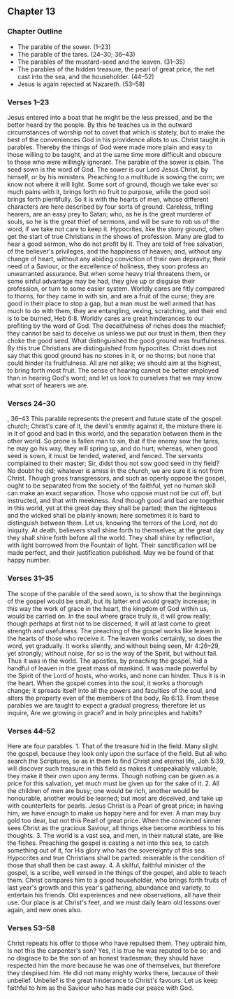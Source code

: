 ## Chapter 13

### Chapter Outline

- The parable of the sower. (1–23)
- The parable of the tares. (24–30; 36–43)
- The parables of the mustard-seed and the leaven. (31–35)
- The parables of the hidden treasure, the pearl of great price, the net cast into the sea, and the householder. (44–52)
- Jesus is again rejected at Nazareth. (53–58)

### Verses 1–23

Jesus entered into a boat that he might be the less pressed, and be the better heard by the people. By this he teaches us in the outward circumstances of worship not to covet that which is stately, but to make the best of the conveniences God in his providence allots to us. Christ taught in parables. Thereby the things of God were made more plain and easy to those willing to be taught, and at the same time more difficult and obscure to those who were willingly ignorant. The parable of the sower is plain. The seed sown is the word of God. The sower is our Lord Jesus Christ, by himself, or by his ministers. Preaching to a multitude is sowing the corn; we know not where it will light. Some sort of ground, though we take ever so much pains with it, brings forth no fruit to purpose, while the good soil brings forth plentifully. So it is with the hearts of men, whose different characters are here described by four sorts of ground. Careless, trifling hearers, are an easy prey to Satan; who, as he is the great murderer of souls, so he is the great thief of sermons, and will be sure to rob us of the word, if we take not care to keep it. Hypocrites, like the stony ground, often get the start of true Christians in the shows of profession. Many are glad to hear a good sermon, who do not profit by it. They are told of free salvation, of the believer's privileges, and the happiness of heaven; and, without any change of heart, without any abiding conviction of their own depravity, their need of a Saviour, or the excellence of holiness, they soon profess an unwarranted assurance. But when some heavy trial threatens them, or some sinful advantage may be had, they give up or disguise their profession, or turn to some easier system. Worldly cares are fitly compared to thorns, for they came in with sin, and are a fruit of the curse; they are good in their place to stop a gap, but a man must be well armed that has much to do with them; they are entangling, vexing, scratching, and their end is to be burned, Heb 6:8. Worldly cares are great hinderances to our profiting by the word of God. The deceitfulness of riches does the mischief; they cannot be said to deceive us unless we put our trust in them, then they choke the good seed. What distinguished the good ground was fruitfulness. By this true Christians are distinguished from hypocrites. Christ does not say that this good ground has no stones in it, or no thorns; but none that could hinder its fruitfulness. All are not alike; we should aim at the highest, to bring forth most fruit. The sense of hearing cannot be better employed than in hearing God's word; and let us look to ourselves that we may know what sort of hearers we are.

### Verses 24–30

, 36–43 This parable represents the present and future state of the gospel church; Christ's care of it, the devil's enmity against it, the mixture there is in it of good and bad in this world, and the separation between them in the other world. So prone is fallen man to sin, that if the enemy sow the tares, he may go his way, they will spring up, and do hurt; whereas, when good seed is sown, it must be tended, watered, and fenced. The servants complained to their master; Sir, didst thou not sow good seed in thy field? No doubt he did; whatever is amiss in the church, we are sure it is not from Christ. Though gross transgressors, and such as openly oppose the gospel, ought to be separated from the society of the faithful, yet no human skill can make an exact separation. Those who oppose must not be cut off, but instructed, and that with meekness. And though good and bad are together in this world, yet at the great day they shall be parted; then the righteous and the wicked shall be plainly known; here sometimes it is hard to distinguish between them. Let us, knowing the terrors of the Lord, not do iniquity. At death, believers shall shine forth to themselves; at the great day they shall shine forth before all the world. They shall shine by reflection, with light borrowed from the Fountain of light. Their sanctification will be made perfect, and their justification published. May we be found of that happy number.

### Verses 31–35

The scope of the parable of the seed sown, is to show that the beginnings of the gospel would be small, but its latter end would greatly increase; in this way the work of grace in the heart, the kingdom of God within us, would be carried on. In the soul where grace truly is, it will grow really; though perhaps at first not to be discerned, it will at last come to great strength and usefulness. The preaching of the gospel works like leaven in the hearts of those who receive it. The leaven works certainly, so does the word, yet gradually. It works silently, and without being seen, Mr 4:26–29, yet strongly; without noise, for so is the way of the Spirit, but without fail. Thus it was in the world. The apostles, by preaching the gospel, hid a handful of leaven in the great mass of mankind. It was made powerful by the Spirit of the Lord of hosts, who works, and none can hinder. Thus it is in the heart. When the gospel comes into the soul, it works a thorough change; it spreads itself into all the powers and faculties of the soul, and alters the property even of the members of the body, Ro 6:13. From these parables we are taught to expect a gradual progress; therefore let us inquire, Are we growing in grace? and in holy principles and habits?

### Verses 44–52

Here are four parables. 1. That of the treasure hid in the field. Many slight the gospel, because they look only upon the surface of the field. But all who search the Scriptures, so as in them to find Christ and eternal life, Joh 5:39, will discover such treasure in this field as makes it unspeakably valuable; they make it their own upon any terms. Though nothing can be given as a price for this salvation, yet much must be given up for the sake of it. 2. All the children of men are busy; one would be rich, another would be honourable, another would be learned; but most are deceived, and take up with counterfeits for pearls. Jesus Christ is a Pearl of great price; in having him, we have enough to make us happy here and for ever. A man may buy gold too dear, but not this Pearl of great price. When the convinced sinner sees Christ as the gracious Saviour, all things else become worthless to his thoughts. 3. The world is a vast sea, and men, in their natural state, are like the fishes. Preaching the gospel is casting a net into this sea, to catch something out of it, for His glory who has the sovereignty of this sea. Hypocrites and true Christians shall be parted: miserable is the condition of those that shall then be cast away. 4. A skilful, faithful minister of the gospel, is a scribe, well versed in the things of the gospel, and able to teach them. Christ compares him to a good householder, who brings forth fruits of last year's growth and this year's gathering, abundance and variety, to entertain his friends. Old experiences and new observations, all have their use. Our place is at Christ's feet, and we must daily learn old lessons over again, and new ones also.

### Verses 53–58

Christ repeats his offer to those who have repulsed them. They upbraid him, Is not this the carpenter's son? Yes, it is true he was reputed to be so; and no disgrace to be the son of an honest tradesman; they should have respected him the more because he was one of themselves, but therefore they despised him. He did not many mighty works there, because of their unbelief. Unbelief is the great hinderance to Christ's favours. Let us keep faithful to him as the Saviour who has made our peace with God.

